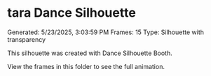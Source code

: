# tara Dance Silhouette
Generated: 5/23/2025, 3:03:59 PM
Frames: 15
Type: Silhouette with transparency
    
This silhouette was created with Dance Silhouette Booth.
    
View the frames in this folder to see the full animation.